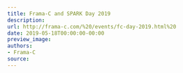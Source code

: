 ```yaml
---
title: Frama-C and SPARK Day 2019
description:
url: http://frama-c.com/%20/events/fc-day-2019.html%20
date: 2019-05-18T00:00:00-00:00
preview_image:
authors:
- Frama-C
source:
---
```



